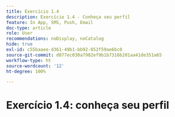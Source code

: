 ```yaml
---
title: Exercício 1.4
description: Exercício 1.4 - Conheça seu perfil
feature: In App, SMS, Push, Email
doc-type: article
role: User
recommendations: noDisplay, noCatalog
hide: true
exl-id: c55baaee-d361-49b1-bb92-852f59ae6bc0
source-git-commit: d077ec030a7982ef9b1b7316b201aa41de351a65
workflow-type: ht
source-wordcount: '12'
ht-degree: 100%

---
```


# Exercício 1.4: conheça seu perfil
